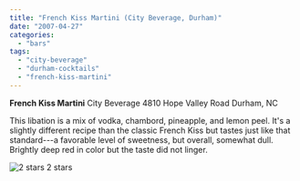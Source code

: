 ```yaml
---
title: "French Kiss Martini (City Beverage, Durham)"
date: "2007-04-27"
categories:
  - "bars"
tags:
  - "city-beverage"
  - "durham-cocktails"
  - "french-kiss-martini"
---
```


**French Kiss Martini** City Beverage 4810 Hope Valley Road Durham, NC

This libation is a mix of vodka, chambord, pineapple, and lemon peel. It's a slightly different recipe than the classic French Kiss but tastes just like that standard---a favorable level of sweetness, but overall, somewhat dull. Brightly deep red in color but the taste did not linger.




<div class="caption">

![2 stars](http://s3.amazonaws.com/thegourmez-wpmedia/2009/02/rating_chicken11.gif "rating_chicken11") 2 stars</div>

